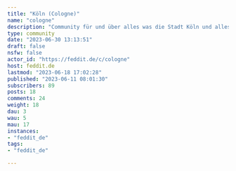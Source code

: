 ```yaml
---
title: "Köln (Cologne)" 
name: "cologne"
description: "Community für und über alles was die Stadt Köln und alles Drumherum betrifft. Nicht Parfüm. Community about all things related to the city of Cologne, Germany. Not to be confused with colognes/fragrances.Logo from https://upload.wikimedia.org/wikipedia/commons/thumb/c/c0/Wappen_Koeln.svg/340px-Wappen_Koeln.svg.png"
type: community
date: "2023-06-30 13:13:51"
draft: false
nsfw: false
actor_id: "https://feddit.de/c/cologne"
host: feddit.de
lastmod: "2023-06-18 17:02:28"
published: "2023-06-11 08:01:30"
subscribers: 89
posts: 18
comments: 24
weight: 18
dau: 3
wau: 5
mau: 17
instances:
- "feddit_de"
tags: 
- "feddit_de"

---
```

